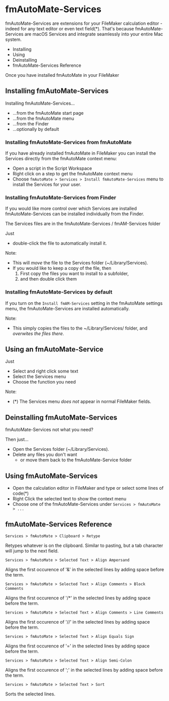 # fmAutoMate-Services

fmAutoMate-Services are extensions for your FileMaker calculation editor - indeed for any text editor or even text field(*). That's because fmAutoMate-Services are macOS Services  and integrate seamlessly into your entire Mac system.

- Installing
- Using
- Deinstalling
- fmAutoMate-Services Reference

Once you have installed fmAutoMate in your FileMaker



## Installing fmAutoMate-Services

Installing fmAutoMate-Services…

- …from the fmAutoMate start page
- …from the fmAutoMate menu
- …from the Finder
- …optionally by default


### Installing fmAutoMate-Services from fmAutoMate

If you have already installed fmAutoMate in FileMaker you can install the Services directly from the fmAutoMate context menu:

- Open a script in the Script Workspace
- Right click on a step to get the fmAutoMate context menu
- Choose `fmAutoMate > Services > Install fmAutoMate-Services` menu to install the Services for your user.



### Installing fmAutoMate-Services from Finder

If you would like more control over which Services are installed fmAutoMate-Services can be installed individually from the Finder.

The Services files are in the fmAutoMate-Services / fmAM-Services folder

Just 

- double-click the file to automatically install it.

Note:

- This will *move* the file to the Services folder (~/Library/Services).
- If you would like to keep a copy of the file, then 
  1. First copy the files you want to install to a subfolder,
  2. and then double click them


### Installing fmAutoMate-Services by default

If you turn on the `Install fmAM-Services` setting in the fmAutoMate settings menu, the fmAutoMate-Services are installed automatically.

Note:

- This simply copies the files to the ~/Library/Services/ folder, and *overwites the files there*.

## Using an fmAutoMate-Service

Just

- Select and right click some text
- Select the Services menu
- Choose the function you need

Note:

- (*) The Services menu *does not* appear in normal FileMaker fields.

## Deinstalling fmAutoMate-Services

fmAutoMate-Services not what you need?

Then just…

- Open the Services folder (~/Library/Services).
- Delete any files you don't want
  - or move them back to the fmAutoMate-Service folder

## Using fmAutoMate-Services

- Open the calculation editor in FileMaker and type or select some lines of code(*)
- Right Click the selected text to show the context menu
- Choose one of the fmAutoMate-Services under `Services > fmAutoMate > ...`


## fmAutoMate-Services Reference



 `Services > fmAutoMate > Clipboard > Retype`

Retypes whatever is on the clipboard. Similar to pasting, but a tab character will jump to the next field.

`Services > fmAutoMate > Selected Text > Align Ampersand`

Aligns the first occurence of '&' in the selected lines by adding space before the term.

`Services > fmAutoMate > Selected Text > Align Comments > Block Comments`

Aligns the first occurence of '/*' in the selected lines by adding space before the term.


`Services > fmAutoMate > Selected Text > Align Comments > Line Comments`

Aligns the first occurence of '//' in the selected lines by adding space before the term.

`Services > fmAutoMate > Selected Text > Align Equals Sign`

Aligns the first occurence of '=' in the selected lines by adding space before the term.


`Services > fmAutoMate > Selected Text > Align Semi-Colon`

Aligns the first occurence of ';' in the selected lines by adding space before the term.

`Services > fmAutoMate > Selected Text > Sort`

Sorts the selected lines.
